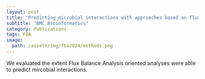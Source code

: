 ```yaml
---
layout: post
title: "Predicting microbial interactions with approaches based on flux balance analysis: an evaluation"
subtitle: "BMC Bioinformatics"
category: Publications
tags: FBA
image:
  path: /assets/img/fba2024/methods.png
---
```




We evaluated the extent Flux Balance Analysis oriented analyses were able to predict mircobial interactions. 

